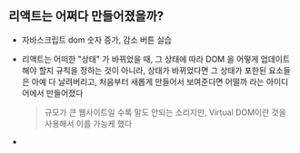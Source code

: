
## 리액트는 어쩌다 만들어졌을까?

- 자바스크립트 dom 숫자 증가, 감소 버튼 실습

- 리액트는 어떠한 "상태" 가 바뀌었을 때, 그 상태에 따라 DOM 을 어떻게 업데이트 해야 할지 규칙을 정하는 것이 아니라,
       상태가 바뀌었다면 그 상태가 포한된 요소들은 아예 다 날려버리고, 처음부터 새롭게 만들어서 보여준다면 어떨까 라는 아이디어에서 만들어졌다

  > 규모가 큰 웹사이트일 수록 말도 안되는 소리지만, Virtual DOM이란 것을 사용해서 이를 가능케 했다

- 
